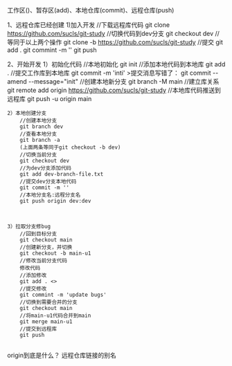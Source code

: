 工作区()、暂存区(add)、本地仓库(commit)、远程仓库(push)

1、远程仓库已经创建
	1)加入开发
		//下载远程库代码
		git clone https://github.com/sucls/git-study
		//切换代码到dev分支
		git checkout dev
		//等同于以上两个操作
		git clone -b <branch> https://github.com/sucls/git-study
		//提交
		git add .
		git commint -m ''
		git push 

2、开始开发
	1）初始化代码
		//本地初始化
		git init
		//添加本地代码到本地库
		git add .
		//提交工作库到本地库
		git commit -m 'inti'
			>提交消息写错了：
				git commit --amend --message="init"
		//创建本地新分支
		git branch -M main
		//建立库关系
		git remote add origin https://github.com/sucls/git-study
		//本地库代码推送到远程库
		git push -u origin main
		
		
	2）本地创建分支
		//创建本地分支
		git branch dev
		//查看本地分支
		git branch -a
		(上面两条等同于git checkout -b dev)
		//切换当前分支
		git checkout dev
		//为dev分支添加代码
		git add dev-branch-file.txt
		//提交dev分支本地代码
		git commit -m ''
		//本地分支名:远程分支名
		git push origin dev:dev
		
		
		
	3）拉取分支修bug
		//回到目标分支
		git checkout main
		//创建新分支，并切换
		git checkout -b main-u1
		//修改当前分支代码
		修改代码
		//添加修改
		git add . <>
		//提交修改
		git commint -m 'update bugs'
		//切换到需要合并的分支
		git checkout main
		//将main-u1代码合并到main
		git merge main-u1
		//提交到远程库
		git push
		
##
 origin到底是什么？
 远程仓库链接的别名